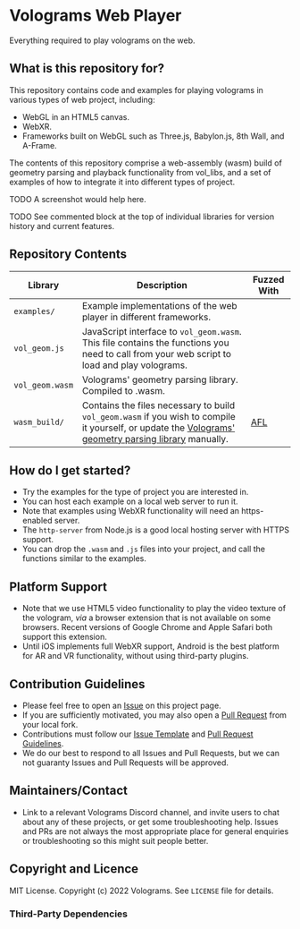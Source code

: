 # Volograms Web Player

Everything required to play volograms on the web.

## What is this repository for?

This repository contains code and examples for playing volograms in various types of web project, including:

* WebGL in an HTML5 canvas.
* WebXR.
* Frameworks built on WebGL such as Three.js, Babylon.js, 8th Wall, and A-Frame.

The contents of this repository comprise a web-assembly (wasm) build of geometry parsing and playback functionality from
vol_libs, and a set of examples of how to integrate it into different types of project.

TODO A screenshot would help here.

TODO See commented block at the top of individual libraries for version history and current features.

## Repository Contents

| Library  | Description                                         | Fuzzed With                          |
|----------|-----------------------------------------------------|--------------------------------------|
| `examples/` | Example implementations of the web player in different frameworks. | |
| `vol_geom.js`  | JavaScript interface to `vol_geom.wasm`. This file contains the functions you need to call from your web script to load and play volograms.                     | |
| `vol_geom.wasm`  | Volograms' geometry parsing library. Compiled to .wasm.                     | |
| `wasm_build/`  | Contains the files necessary to build `vol_geom.wasm` if you wish to compile it yourself, or update the [Volograms' geometry parsing library](https://github.com/Volograms/vol_libs) manually.| [AFL](https://github.com/google/AFL) |

## How do I get started?

* Try the examples for the type of project you are interested in.
* You can host each example on a local web server to run it.
* Note that examples using WebXR functionality will need an https-enabled server.
* The `http-server` from Node.js is a good local hosting server with HTTPS support.
* You can drop the `.wasm` and `.js` files into your project, and call the functions similar to the examples.

## Platform Support

* Note that we use HTML5 video functionality to play the video texture of the vologram,
  <i>via</i> a browser extension that is not available on some browsers.
  Recent versions of Google Chrome and Apple Safari both support this extension.
* Until iOS implements full WebXR support, Android is the best platform for AR and VR functionality, without using third-party plugins.

## Contribution Guidelines ##

* Please feel free to open an [Issue](https://github.com/Volograms/volograms_web_player/issues) on this project page.
* If you are sufficiently motivated, you may also open a [Pull Request](https://github.com/Volograms/volograms_web_player/pulls) from your local fork.
* Contributions must follow our [Issue Template](https://github.com/Volograms/volograms_web_player/blob/main/.github/ISSUE_TEMPLATE/bug_report.md) and [Pull Request Guidelines](https://github.com/Volograms/volograms_web_player/blob/main/.github/pull_request_template.md).
* We do our best to respond to all Issues and Pull Requests, but we can not guaranty Issues and Pull Requests will be approved.

## Maintainers/Contact ##

* Link to a relevant Volograms Discord channel, and invite users to chat about any of these projects, or get some troubleshooting help. Issues and PRs are not always the most appropriate place for general enquiries or troubleshooting so this might suit people better.

## Copyright and Licence

MIT License. Copyright (c) 2022 Volograms.
See `LICENSE` file for details.

### Third-Party Dependencies

